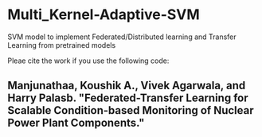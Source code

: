 # Multi_Kernel-Adaptive-SVM
SVM model to implement Federated/Distributed learning and Transfer Learning from pretrained models

Pleae cite the work if you use the following code:
## Manjunathaa, Koushik A., Vivek Agarwala, and Harry Palasb. "Federated-Transfer Learning for Scalable Condition-based Monitoring of Nuclear Power Plant Components."

